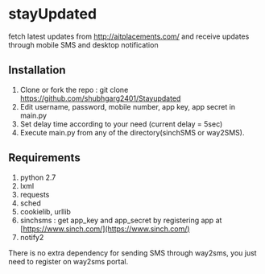 # stayUpdated
fetch latest updates from http://aitplacements.com/ and receive updates through mobile SMS and desktop notification

## Installation

 1. Clone or fork the repo : git clone https://github.com/shubhgarg2401/Stayupdated
 2. Edit username, password, mobile number, app key, app secret in main.py
 3. Set delay time according to your need (current delay = 5sec)
 4. Execute main.py from any of the directory(sinchSMS or way2SMS).

## Requirements
  1. python 2.7
  2. lxml
  3. requests
  4. sched
  5. cookielib, urllib
  6. sinchsms : get app_key and app_secret by registering app at [https://www.sinch.com/](https://www.sinch.com/)
  7. notify2
  
  There is no extra dependency for sending SMS through way2sms, you just need to register on way2sms portal.

